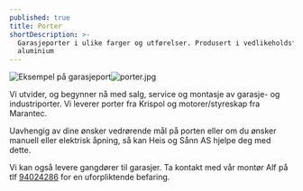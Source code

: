 ```yaml
---
published: true
title: Porter
shortDescription: >-
  Garasjeporter i ulike farger og utførelser. Produsert i vedlikeholdsfritt
  aluminium
---
```

![Eksempel på garasjeport]({{site.baseurl}}/content/media/porter.jpg)![porter.jpg]({{site.baseurl}}/content/media/porter.jpg)

Vi utvider, og begynner nå med salg, service og montasje av garasje- og industriporter. Vi leverer porter fra Krispol og motorer/styreskap fra Marantec.

Uavhengig av dine ønsker vedrørende mål på porten eller om du ønsker manuell eller elektrisk åpning, så kan Heis og Sånn AS hjelpe deg med dette.

Vi kan også levere gangdører til garasjer.
Ta kontakt med vår montør Alf på tlf [94024286](tel:94024286 "Ring 94024286") for en uforpliktende befaring.
